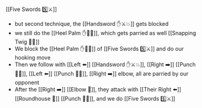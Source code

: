 [[Five Swords 5️⃣⚔️]]
- but second technique, the [[Handsword ✋⚔️💥]] gets blocked
- we still do the [[Heel Palm ✋🌴💥]], which gets parried as well
[[Snapping Twig 🔄🌿]]
- We block the [[Heel Palm ✋🌴💥]] of [[Five Swords 5️⃣⚔️]] and do our hooking move
- Then we follow with [[Left ⬅️]] [[Handsword ✋⚔️💥]], [[Right ➡️]] [[Punch 👊💥]], [[Left ⬅️]] [[Punch 👊💥]], [[Right ➡️]] elbow, all are parried by our opponent
- After the [[Right ➡️]] [[Elbow 💪]], they attack with [[Their Right ⬅️]] [[Roundhouse 🔄]] [[Punch 👊💥]], and we do [[Five Swords 5️⃣⚔️]]